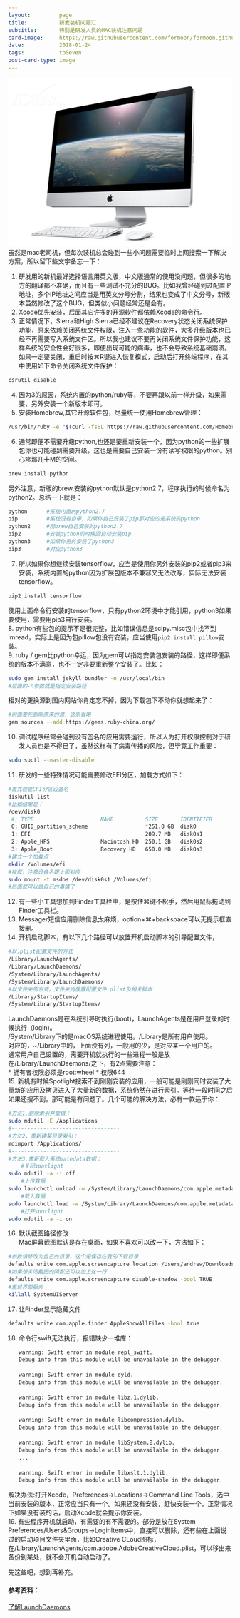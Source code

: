 ```yaml
---
layout:         page
title:          新麦装机问题汇
subtitle:       特别是研发人员的MAC装机注意问题
card-image:     https://raw.githubusercontent.com/formoon/formoon.github.io/master/attachments/201801/mac.jpeg
date:           2018-01-24
tags:           toSeven
post-card-type: image
---
```

![](https://raw.githubusercontent.com/formoon/formoon.github.io/master/attachments/201801/mac.jpeg)  
虽然是mac老司机，但每次装机总会碰到一些小问题需要临时上网搜索一下解决方案，所以留下些文字备忘一下：  
1. 研发用的新机最好选择语言用英文版，中文版通常的使用没问题，但很多的地方的翻译都不准确，而且有一些测试不充分的BUG。比如我曾经碰到过配置IP地址，多个IP地址之间应当是用英文分号分割，结果也变成了中文分号，新版本虽然修改了这个BUG，但类似小问题经常还是会有。  
2. Xcode优先安装，后面其它许多的开源软件都依赖Xcode的命令行。  
3. 正常情况下，Sierra和High Sierra已经不建议在Recovery状态关闭系统保护功能，原来依赖关闭系统文件权限，注入一些功能的软件，大多升级版本也已经不再需要写入系统文件区。所以我也建议不要再关闭系统文件保护功能，这样系统的安全性会好很多，即便出现可能的病毒，也不会导致系统基础崩溃。 
如果一定要关闭，重启时按⌘R键进入恢复模式，启动后打开终端程序，在其中使用如下命令关闭系统文件保护：  
```bash
csrutil disable
``` 
4. 因为3的原因，系统内置的python/ruby等，不要再跟以前一样升级，如果需要，另外安装一个新版本即可。  
5. 安装Homebrew,其它开源软件包，尽量统一使用Homebrew管理：  
```bash
/usr/bin/ruby -e "$(curl -fsSL https://raw.githubusercontent.com/Homebrew/install/master/install)"
```
6. 通常即便不需要升级python,也还是要重新安装一个，因为python的一些扩展包你也可能碰到需要升级，这也是需要自己安装一份有读写权限的python。别心疼那几十M的空间。  
```bash
brew install python
```
另外注意，新版的brew,安装的python默认是python2.7，程序执行的时候命名为python2。总结一下就是：  
```bash
python		#系统内置的python2.7
pip			#系统没有自带，如果你自己安装了pip那对应的是系统的python
python2		#用brew自己安装的python2.7
pip2		#安装python的时候回自动安装pip
python3		#如果你另外安装了python3
pip3		#对应python3
```
7. 所以如果你想继续安装tensorflow，应当是使用你另外安装的pip2或者pip3来安装，系统内置的python因为扩展包版本不兼容又无法改写，实际无法安装tensorflow。  
```bash
pip2 install tensorflow
```
使用上面命令行安装的tensorflow，只有python2环境中才能引用，python3如果要使用，需要用pip3自行安装。  
8. python有些包的提示不是很完整，比如错误信息是scipy.misc包中找不到imread，实际上是因为包pillow包没有安装，应当使用`pip2 install pillow`安装。  
9. ruby / gem比python幸运，因为gem可以指定安装包安装的路径，这样即便系统的版本不满意，也不一定非要重新整个安装了。比如：  
```bash
sudo gem install jekyll bundler -n /usr/local/bin
#后面的-n参数就是指定安装路径
```
相对的更换源到国内网站你肯定忘不掉，因为下载包下不动你就想起来了：  
```bash
#前面要先删除原来的源，这里省略
gem sources --add https://gems.ruby-china.org/
```
10. 调试程序经常会碰到没有签名的应用需要运行，所以人为打开权限控制对于研发人员也是不得已了，虽然这样有了病毒传播的风险，但毕竟工作重要：  
```bash
sudo spctl --master-disable
```
11. 研发的一些特殊情况可能需要修改EFI分区，加载方式如下：  
```bash
#首先检查EFI分区设备名
diskutil list
#比如结果是：
/dev/disk0
 #: TYPE                     NAME          SIZE       IDENTIFIER
 0: GUID_partition_scheme                  *251.0 GB  disk0
 1: EFI                                    209.7 MB   disk0s1
 2: Apple_HFS                Macintosh HD  250.1 GB   disk0s2
 3: Apple_Boot               Recovery HD   650.0 MB   disk0s3
#建立一个加载点
mkdir /Volumes/efi
#挂载，注意设备名跟上面对应
sudo mount -t msdos /dev/disk0s1 /Volumes/efi
#后面就可以做自己的事情了
```
12. 有一些小工具想加到Finder工具栏中，是按住⌘键不松手，然后用鼠标拖动到Finder工具栏。  
13. Messager短信应用删除信息太麻烦，option+⌘+backspace可以无提示框直接删。  
14. 开机启动脚本，有以下几个路径可以放置开机启动脚本的引导配置文件，
```bash
#以.plist配置文件的方式
/Library/LaunchAgents/
/Library/LaunchDaemons/
/System/Library/LaunchAgents/
/System/Library/LaunchDaemons/
#以文件夹的方式，文件夹内放置配置文件.plist及相关脚本
/Library/StartupItems/
/System/Library/StartupItems/
```
LaunchDaemons是在系统引导时执行(boot)，LaunchAgents是在用户登录的时候执行（login)。  
/System/Library下的是macOS系统进程使用。/Library是所有用户使用。  
对应的，~/Library中的，上面没有列，一般用的少，是对应某一个用户的。  
通常用户自己设置的，需要开机就执行的一些进程一般是放在/Library/LaunchDaemons/之下，有2点需要注意：  
	 * 拥有者权限必须是root:wheel
	 * 权限644    
15. 新机有时候Spotlight搜索不到刚刚安装的应用，一般可能是刚刚同时安装了大量新的应用及拷贝进入了大量新的数据，系统仍然在进行索引。等待一段时间之后如果还搜不到，那可能是有问题了。几个可能的解决方法，必有一款适于你：  
```bash
#方法1,删除索引并重做：
sudo mdutil -E /Applications
#----------------------------------
#方法2，重新建某目录索引：
mdimport /Applications/
#----------------------------------
#方法3,重新载入系统matedata数据：
	#关闭spotlight
sudo mdutil -a -i off
	#上传数据
sudo launchctl unload -w /System/Library/LaunchDaemons/com.apple.metadata.mds.plist
	#载入数据
sudo launchctl load -w /System/Library/LaunchDaemons/com.apple.metadata.mds.plist
	#打开spotlight
sudo mdutil -a -i on
```
16. 默认截图路径修改  
Mac屏幕截图默认是存在桌面，如果不喜欢可以改一下，方法如下：  
```bash
#参数请修改为自己的目录，这个是保存在我的下载目录
defaults write com.apple.screencapture location /Users/andrew/Downloads/
#如果想关闭截图的阴影还可以加上这一行
defaults write com.apple.screencapture disable-shadow -bool TRUE
#重启界面服务
killall SystemUIServer
```
17. 让Finder显示隐藏文件  
```bash
defaults write com.apple.finder AppleShowAllFiles -bool true 
```
18. 命令行swift无法执行，报错缺少一堆库：  
	```bash
	warning: Swift error in module repl_swift.
	Debug info from this module will be unavailable in the debugger.

	warning: Swift error in module dyld.
	Debug info from this module will be unavailable in the debugger.

	warning: Swift error in module libz.1.dylib.
	Debug info from this module will be unavailable in the debugger.

	warning: Swift error in module libcompression.dylib.
	Debug info from this module will be unavailable in the debugger.

	warning: Swift error in module libSystem.B.dylib.
	Debug info from this module will be unavailable in the debugger.
	...

	warning: Swift error in module libxslt.1.dylib.
	Debug info from this module will be unavailable in the debugger.
	```
解决办法:打开Xcode，Preferences->Locations->Command Line Tools，选中当前安装的版本，正常应当只有一个。如果还没有安装，赶快安装一个，正常情况下如果没有装的话，启动Xcode就会提示你安装。  
19. 有些程序开机就启动，有需要的有不需要的。部分是放在System Preferences/Users&Groups->LoginItems中，直接可以删除，还有些在上面说过的启动项目文件夹里面，比如Creative CLoud图标，在/Library/LaunchAgents/com.adobe.AdobeCreativeCloud.plist，可以移出来备份到某处，就不会开机自动启动了。

先这些吧，想到再补充。  

#### 参考资料：
[了解LaunchDaemons](https://afoo.me/posts/2014-12-12-understanding-launch-daemons-of-macosx.html)  	 
























